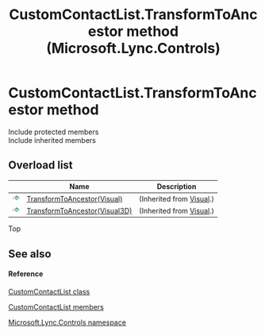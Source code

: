 ﻿---
title: CustomContactList.TransformToAncestor method  (Microsoft.Lync.Controls)
TOCTitle: 'TransformToAncestor method '
ms:assetid: Overload:Microsoft.Lync.Controls.CustomContactList.TransformToAncestor_DI_3_UC_OCS14MrefLyncWPF
ms:mtpsurl: https://msdn.microsoft.com/en-us/library/microsoft.lync.controls.customcontactlist.transformtoancestor_di_3_uc_ocs14mreflyncwpf(v=office.15)
ms:contentKeyID: 48589976
ms.date: 07/28/2014
mtps_version: v=office.15
f1_keywords:
- Microsoft.Lync.Controls.CustomContactList.TransformToAncestor
dev_langs:
- CSharp
- JScript
- VB
- other
---

# CustomContactList.TransformToAncestor method

Include protected members  
Include inherited members  

## Overload list

<table>
<thead>
<tr class="header">
<th> </th>
<th>Name</th>
<th>Description</th>
</tr>
</thead>
<tbody>
<tr class="odd">
<td><img src="images/Hh347903.pubmethod(Office.15).gif" title="Public method" alt="Public method" /></td>
<td><a href="http://msdn2.microsoft.com/en-us/library/ms608865">TransformToAncestor(Visual)</a></td>
<td>(Inherited from <a href="http://msdn2.microsoft.com/en-us/library/ms635637">Visual</a>.)</td>
</tr>
<tr class="even">
<td><img src="images/Hh347903.pubmethod(Office.15).gif" title="Public method" alt="Public method" /></td>
<td><a href="http://msdn2.microsoft.com/en-us/library/bb763975">TransformToAncestor(Visual3D)</a></td>
<td>(Inherited from <a href="http://msdn2.microsoft.com/en-us/library/ms635637">Visual</a>.)</td>
</tr>
</tbody>
</table>


Top

## See also

#### Reference

[CustomContactList class](customcontactlist-class-microsoft-lync-controls_1.md)

[CustomContactList members](customcontactlist-members-microsoft-lync-controls_1.md)

[Microsoft.Lync.Controls namespace](microsoft-lync-controls-namespace_1.md)

